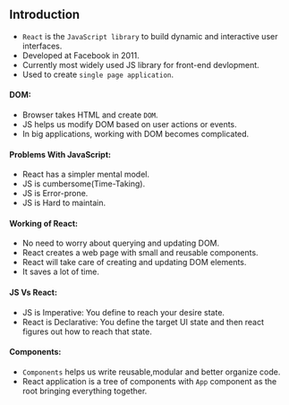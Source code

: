 ## Introduction
- `React` is the `JavaScript library` to build dynamic and interactive user interfaces.
- Developed at Facebook in 2011.
- Currently most widely used JS library for front-end devlopment.
- Used to create `single page application`.

#### DOM:
- Browser takes HTML and create `DOM`.
- JS helps us modify DOM based on user actions or events.
- In big applications, working with DOM becomes complicated.

#### Problems With JavaScript:
- React has a simpler mental model.
- JS is cumbersome(Time-Taking).
- JS is Error-prone.
- JS is Hard to maintain.

#### Working of React:
- No need to worry about querying and updating DOM.
- React creates a web page with small and reusable components. 
- React will take care of creating and updating DOM elements.
- It saves a lot of time.

#### JS Vs React:
- JS is Imperative: You define to reach your desire state.
- React is Declarative: You define the target UI state and then react figures out how to reach that state.

#### Components:
- `Components` helps us write reusable,modular and better organize code.
- React application is a tree of components with `App` component as the root bringing everything together.